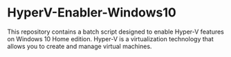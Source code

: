 # HyperV-Enabler-Windows10
This repository contains a batch script designed to enable Hyper-V features on Windows 10 Home edition. Hyper-V is a virtualization technology that allows you to create and manage virtual machines.
